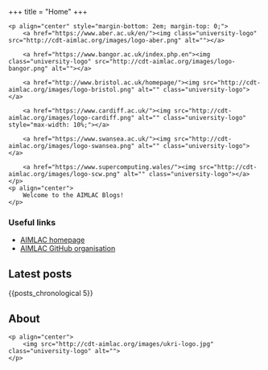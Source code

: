 +++
title = "Home"
+++

~~~
<p align="center" style="margin-bottom: 2em; margin-top: 0;">
    <a href="https://www.aber.ac.uk/en/"><img class="university-logo" src="http://cdt-aimlac.org/images/logo-aber.png" alt=""></a>

    <a href="https://www.bangor.ac.uk/index.php.en"><img class="university-logo" src="http://cdt-aimlac.org/images/logo-bangor.png" alt=""></a>
    
    <a href="http://www.bristol.ac.uk/homepage/"><img src="http://cdt-aimlac.org/images/logo-bristol.png" alt="" class="university-logo"></a>

    <a href="https://www.cardiff.ac.uk/"><img src="http://cdt-aimlac.org/images/logo-cardiff.png" alt="" class="university-logo" style="max-width: 10%;"></a>

    <a href="https://www.swansea.ac.uk/"><img src="http://cdt-aimlac.org/images/logo-swansea.png" alt="" class="university-logo"></a>

    <a href="https://www.supercomputing.wales/"><img src="http://cdt-aimlac.org/images/logo-scw.png" alt="" class="university-logo"></a>
</p>
<p align="center">
    Welcome to the AIMLAC Blogs!
</p>
~~~


### Useful links

- [AIMLAC homepage](http://cdt-aimlac.org/cdt-main.html)
- [AIMLAC GitHub organisation](https://github.com/CDT-AIMLAC)

## Latest posts

{{posts_chronological 5}}

## About

~~~
<p align="center">
    <img src="http://cdt-aimlac.org/images/ukri-logo.jpg" class="university-logo" alt="">
</p>
~~~